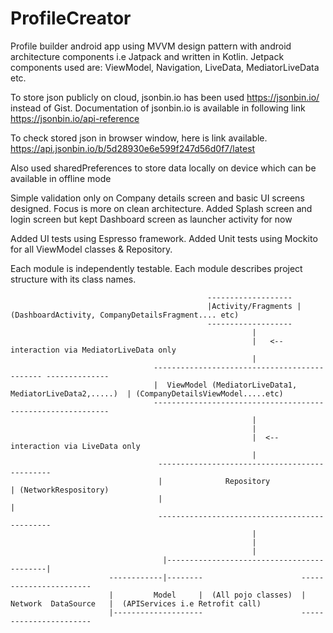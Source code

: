 # ProfileCreator
Profile builder android app using MVVM design pattern with android architecture components i.e Jatpack and written in Kotlin.
Jetpack components used are: ViewModel, Navigation, LiveData, MediatorLiveData etc.

To store json publicly on cloud, jsonbin.io has been used https://jsonbin.io/ instead of Gist.
Documentation of jsonbin.io is available in following link
 https://jsonbin.io/api-reference
 
To check stored json in browser window, here is link available.
 https://api.jsonbin.io/b/5d28930e6e599f247d56d0f7/latest
 
Also used sharedPreferences to store data locally on device which can be available in offline mode
 
Simple validation only on Company details screen and basic UI screens designed. Focus is more on clean architecture.
Added Splash screen and login screen but kept Dashboard screen as launcher activity for now
 
Added UI tests using Espresso framework.
Added Unit tests using Mockito for all ViewModel classes & Repository.
 
Each module is independently testable.
Each module describes project structure with its class names.
 
                                                -------------------
                                                |Activity/Fragments |  (DashboardActivity, CompanyDetailsFragment.... etc)
                                                -------------------
                                                          |
                                                          |   <--interaction via MediatorLiveData only
                                                          |
                                    --------------------------------------------- --------------
                                    |  ViewModel (MediatorLiveData1, MediatorLiveData2,.....)  | (CompanyDetailsViewModel.....etc)
                                    ------------------------------------------------------------
                                                          |
                                                          |
                                                          |  <--interaction via LiveData only
                                                          |
                                     ----------------------------------------------
                                     |              Repository                    | (NetworkRespository)
                                     |                                            |
                                     ----------------------------------------------
                                                          |
                                                          |
                                                          |
                                      |-------------------------------------------|
                          ------------|--------                      -----------------------  
                          |         Model     |  (All pojo classes)  | Network  DataSource   |  (APIServices i.e Retrofit call)
                          |--------------------                      -----------------------
